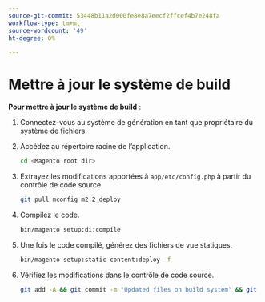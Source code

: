 ```yaml
---
source-git-commit: 53448b11a2d000fe8e8a7eecf2ffcef4b7e248fa
workflow-type: tm+mt
source-wordcount: '49'
ht-degree: 0%

---
```

# Mettre à jour le système de build

**Pour mettre à jour le système de build** :

1. Connectez-vous au système de génération en tant que propriétaire du système de fichiers.
1. Accédez au répertoire racine de l’application.

   ```bash
   cd <Magento root dir>
   ```

1. Extrayez les modifications apportées à `app/etc/config.php` à partir du contrôle de code source.

   ```bash
   git pull mconfig m2.2_deploy
   ```

1. Compilez le code.

   ```bash
   bin/magento setup:di:compile
   ```

1. Une fois le code compilé, générez des fichiers de vue statiques.

   ```bash
   bin/magento setup:static-content:deploy -f
   ```

1. Vérifiez les modifications dans le contrôle de code source.

   ```bash
   git add -A && git commit -m "Updated files on build system" && git push mconfig m2.2_deploy
   ```
